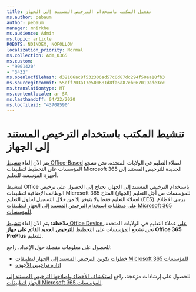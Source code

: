 ```yaml
---
title: تفعيل المكتب باستخدام الترخيص المستند إلى الجهاز
ms.author: pebaum
author: pebaum
manager: mnirkhe
ms.audience: Admin
ms.topic: article
ROBOTS: NOINDEX, NOFOLLOW
localization_priority: Normal
ms.collection: Adm_O365
ms.custom:
- "9001420"
- "3433"
ms.openlocfilehash: d32106ac8f532306ad57c0d87dc294f50ea18fb3
ms.sourcegitcommit: 55eff703a17e500681d8fa6a87eb067019ade3cc
ms.translationtype: MT
ms.contentlocale: ar-SA
ms.lasthandoff: 04/22/2020
ms.locfileid: "43708590"
---
```

# <a name="activating-office-using-device-based-licensing"></a>تنشيط المكتب باستخدام الترخيص المستند إلى الجهاز

يتم الآن إلغاء [تنشيط Office-Based](https://aka.ms/officedba) لعملاء التعليم في الولايات المتحدة. نحن نشجع المؤسسات على التخطيط لتطبيقات Microsoft 365 الجديدة للترخيص المستند إلى أجهزة المؤسسة للتعليم.

لتنشيط Office باستخدام الترخيص المستند إلى الجهاز، تحتاج إلى الحصول على ترخيص الوظائف الإضافية لتطبيقات Microsoft 365 للمؤسسات من أجل التعليم (الجهاز) المتاح لعملاء التعليم فقط ولا يتوفر إلا من خلال التسجيل لحلول التعليم (EES). يرجى الاطلاع [على متطلبات استخدام الترخيص المستند إلى الجهاز لتطبيقات Microsoft 365 للمؤسسات](https://docs.microsoft.com/deployoffice/device-based-licensing#requirements-for-using-device-based-licensing-for-office-365-proplus).

**ملاحظة:** يتم الآن إلغاء [تنشيط Office Device على](https://aka.ms/officedba) عملاء التعليم في الولايات المتحدة. نحن نشجع المؤسسات على التخطيط **للترخيص الجديد القائم على جهاز Office 365 ProPlus** للتعليم.

للحصول على معلومات مفصلة حول الإعداد، راجع:

- [خطوات تكوين الترخيص المستند إلى الجهاز لتطبيقات Microsoft 365 للمؤسسات](https://docs.microsoft.com/deployoffice/device-based-licensing#steps-to-configure-device-based-licensing-for-office-365-proplus)
- [إدارة تراخيص الأجهزة](https://docs.microsoft.com/Office365/Admin/misc/manage-licenses-for-devices)

للحصول على إرشادات مزعجة، راجع [استكشاف الأخطاء وإصلاحها الترخيص المستند إلى الجهاز لتطبيقات Microsoft 365 للمؤسسات](https://docs.microsoft.com/deployoffice/device-based-licensing#troubleshoot-device-based-licensing-for-office-365-proplus).
